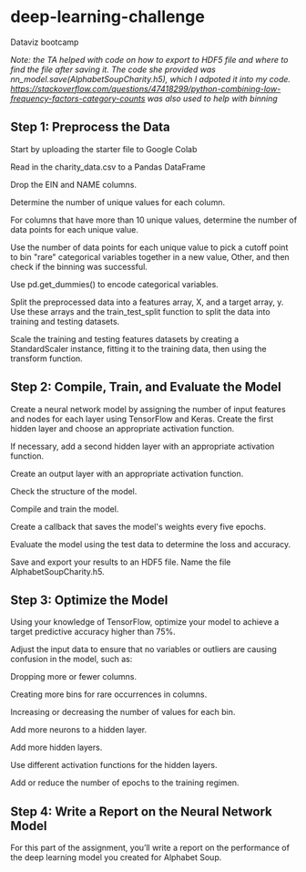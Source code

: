 # deep-learning-challenge
Dataviz bootcamp

*Note: the TA helped with code on how to export to HDF5 file and where to find the file after saving it. The code she provided was nn_model.save(AlphabetSoupCharity.h5), which I adpoted it into my code. https://stackoverflow.com/questions/47418299/python-combining-low-frequency-factors-category-counts was also used to help with binning*

## Step 1: Preprocess the Data

Start by uploading the starter file to Google Colab

Read in the charity_data.csv to a Pandas DataFrame

Drop the EIN and NAME columns.

Determine the number of unique values for each column.

For columns that have more than 10 unique values, determine the number of data points for each unique value.

Use the number of data points for each unique value to pick a cutoff point to bin "rare" categorical variables together in a new value, Other, and then check if the binning was successful.

Use pd.get_dummies() to encode categorical variables.

Split the preprocessed data into a features array, X, and a target array, y. Use these arrays and the train_test_split function to split the data into training and testing datasets.

Scale the training and testing features datasets by creating a StandardScaler instance, fitting it to the training data, then using the transform function.

## Step 2: Compile, Train, and Evaluate the Model

Create a neural network model by assigning the number of input features and nodes for each layer using TensorFlow and Keras.
Create the first hidden layer and choose an appropriate activation function.

If necessary, add a second hidden layer with an appropriate activation function.

Create an output layer with an appropriate activation function.

Check the structure of the model.

Compile and train the model.

Create a callback that saves the model's weights every five epochs.

Evaluate the model using the test data to determine the loss and accuracy.

Save and export your results to an HDF5 file. Name the file AlphabetSoupCharity.h5.

## Step 3: Optimize the Model

Using your knowledge of TensorFlow, optimize your model to achieve a target predictive accuracy higher than 75%.

Adjust the input data to ensure that no variables or outliers are causing confusion in the model, such as:

  Dropping more or fewer columns.
  
  Creating more bins for rare occurrences in columns.
  
  Increasing or decreasing the number of values for each bin.
  
  Add more neurons to a hidden layer.
  
  Add more hidden layers.
  
  Use different activation functions for the hidden layers.
  
  Add or reduce the number of epochs to the training regimen.

## Step 4: Write a Report on the Neural Network Model

For this part of the assignment, you’ll write a report on the performance of the deep learning model you created for Alphabet Soup.
